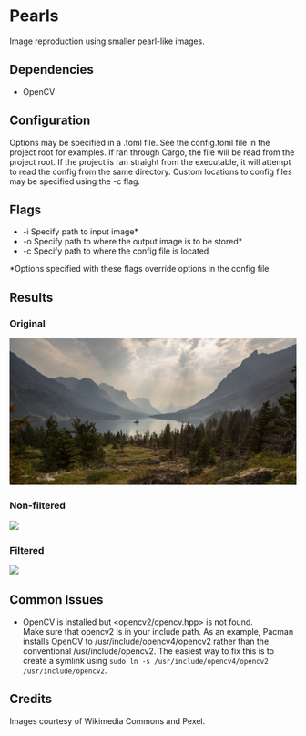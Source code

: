 # Pearls
Image reproduction using smaller pearl-like images.

## Dependencies
- OpenCV

## Configuration
Options may be specified in a .toml file. See the config.toml file in the project root for examples. If ran through Cargo, the file will be read from the project root. If the project is ran straight from the executable, it will attempt to read the config from the same directory. Custom locations to config files may be specified using the -c flag.

## Flags
- -i   Specify path to input image*
- -o   Specify path to where the output image is to be stored*
- -c   Specify path to where the config file is located

*Options specified with these flags override options in the config file

## Results
### Original
![](images/landscape.jpg)
### Non-filtered
![](images/landscape_non_filtered_out.jpg)
### Filtered
![](images/landscape_filtered_out.jpg)

## Common Issues
- OpenCV is installed but <opencv2/opencv.hpp> is not found.  
  Make sure that opencv2 is in your include path. As an example, Pacman installs OpenCV to /usr/include/opencv4/opencv2 rather than the conventional /usr/include/opencv2. The easiest way to fix this is to create a symlink using `sudo ln -s /usr/include/opencv4/opencv2 /usr/include/opencv2`.
  

## Credits
Images courtesy of Wikimedia Commons and Pexel.
